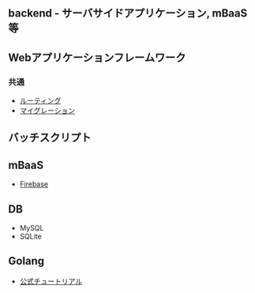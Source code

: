 backend - サーバサイドアプリケーション, mBaaS等
--
## Webアプリケーションフレームワーク
### 共通
- [ルーティング](routing.md)
- [マイグレーション](migration.md)



## バッチスクリプト

## mBaaS
- [Firebase](firebase/README.md)

## DB
- MySQL
- SQLite

## Golang
- [公式チュートリアル](https://go-tour-jp.appspot.com/list)

